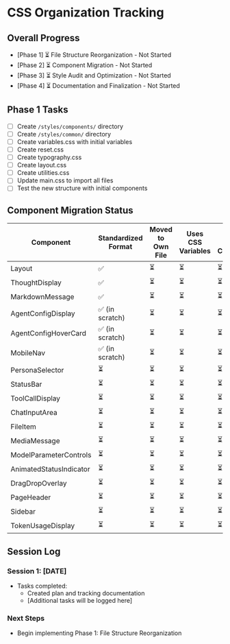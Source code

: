 # CSS Organization Tracking

## Overall Progress
- [Phase 1] ⏳ File Structure Reorganization - Not Started
- [Phase 2] ⏳ Component Migration - Not Started
- [Phase 3] ⏳ Style Audit and Optimization - Not Started
- [Phase 4] ⏳ Documentation and Finalization - Not Started

## Phase 1 Tasks
- [ ] Create `/styles/components/` directory
- [ ] Create `/styles/common/` directory
- [ ] Create variables.css with initial variables
- [ ] Create reset.css
- [ ] Create typography.css
- [ ] Create layout.css
- [ ] Create utilities.css
- [ ] Update main.css to import all files
- [ ] Test the new structure with initial components

## Component Migration Status

| Component | Standardized Format | Moved to Own File | Uses CSS Variables | Style Audit Complete | Optimization Complete |
|-----------|---------------------|-------------------|-------------------|----------------------|------------------------|
| Layout | ✅ | ⏳ | ⏳ | ⏳ | ⏳ |
| ThoughtDisplay | ✅ | ⏳ | ⏳ | ⏳ | ⏳ |
| MarkdownMessage | ✅ | ⏳ | ⏳ | ⏳ | ⏳ |
| AgentConfigDisplay | ✅ (in scratch) | ⏳ | ⏳ | ⏳ | ⏳ |
| AgentConfigHoverCard | ✅ (in scratch) | ⏳ | ⏳ | ⏳ | ⏳ |
| MobileNav | ✅ (in scratch) | ⏳ | ⏳ | ⏳ | ⏳ |
| PersonaSelector | ⏳ | ⏳ | ⏳ | ⏳ | ⏳ |
| StatusBar | ⏳ | ⏳ | ⏳ | ⏳ | ⏳ |
| ToolCallDisplay | ⏳ | ⏳ | ⏳ | ⏳ | ⏳ |
| ChatInputArea | ⏳ | ⏳ | ⏳ | ⏳ | ⏳ |
| FileItem | ⏳ | ⏳ | ⏳ | ⏳ | ⏳ |
| MediaMessage | ⏳ | ⏳ | ⏳ | ⏳ | ⏳ |
| ModelParameterControls | ⏳ | ⏳ | ⏳ | ⏳ | ⏳ |
| AnimatedStatusIndicator | ⏳ | ⏳ | ⏳ | ⏳ | ⏳ |
| DragDropOverlay | ⏳ | ⏳ | ⏳ | ⏳ | ⏳ |
| PageHeader | ⏳ | ⏳ | ⏳ | ⏳ | ⏳ |
| Sidebar | ⏳ | ⏳ | ⏳ | ⏳ | ⏳ |
| TokenUsageDisplay | ⏳ | ⏳ | ⏳ | ⏳ | ⏳ |

## Session Log

### Session 1: [DATE]
- Tasks completed:
  - Created plan and tracking documentation
  - [Additional tasks will be logged here]

### Next Steps
- Begin implementing Phase 1: File Structure Reorganization